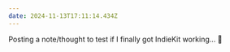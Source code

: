 ```yaml
---
date: 2024-11-13T17:11:14.434Z
---
```


Posting a note/thought to test if I finally got IndieKit working… 🤞


